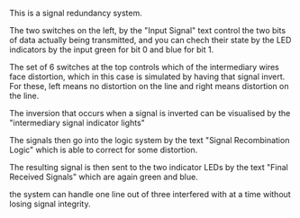 
This is a signal redundancy system.

The two switches on the left, by the "Input Signal" text control the two bits of data actually being transmitted, and you can chech their state by the LED indicators by the input green for bit 0 and blue for bit 1.

The set of 6 switches at the top controls which of the intermediary wires face distortion, which in this case is  simulated by having that signal invert. For these, left means no distortion on the line and right means distortion on the line.

The inversion that occurs when a signal is inverted can be visualised by the "intermediary signal indicator lights"

The signals then go into the logic system by the text "Signal Recombination Logic" which is able to correct for some distortion.

The resulting signal is then sent to the two indicator LEDs by the text "Final Received Signals" which are again green and  blue.

the system can handle one line out of three interfered with at a time without losing signal integrity.

